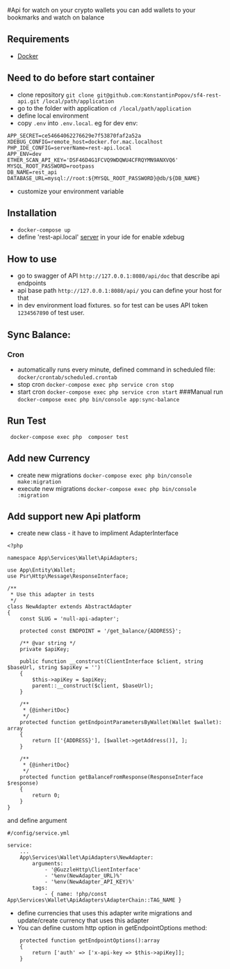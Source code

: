 #Api for watch on your crypto wallets
you can add wallets to your bookmarks and watch on balance

Requirements
------------
- [Docker][1]

Need to do before start container
---------------------------------
* clone repository `git clone git@github.com:KonstantinPopov/sf4-rest-api.git /local/path/application`
* go to the folder with application `cd /local/path/application` 
* define local environment 
* copy `.env` into `.env.local`. eg for dev env:
```
APP_SECRET=ce54664062276629e7f53870faf2a52a
XDEBUG_CONFIG=remote_host=docker.for.mac.localhost
PHP_IDE_CONFIG=serverName=rest-api.local
APP_ENV=dev
ETHER_SCAN_API_KEY='DSF46D4G1FCVQ9WDQWU4CFRQYMN9ANXVQ6'
MYSQL_ROOT_PASSWORD=rootpass
DB_NAME=rest_api
DATABASE_URL=mysql://root:${MYSQL_ROOT_PASSWORD}@db/${DB_NAME}
```
* customize your environment variable


Installation
------------
* `docker-compose up`
* define 'rest-api.local' [server][2] in your ide for enable xdebug


How to use
----------
* go to swagger of API `http://127.0.0.1:8080/api/doc` that describe api endpoints
* api base path `http://127.0.0.1:8080/api/` you can define your host for that
* in dev environment load fixtures. so for test can be uses API token `1234567890` of test user.


Sync Balance:
-------------
### Cron
* automatically runs every minute, defined command in scheduled file: `docker/crontab/scheduled.crontab`
* stop cron `docker-compose exec php service cron stop` 
* start cron `docker-compose exec php service cron start` 
###Manual run
`docker-compose exec php bin/console app:sync-balance`


Run Test
--------
` docker-compose exec php  composer test`


Add new Currency
----------------
* create new migrations `docker-compose exec php bin/console make:migration`
* execute new migrations `docker-compose exec php bin/console :migration`


Add support new Api platform
----------------------------
- create new class - it have to impliment AdapterInterface

```
<?php

namespace App\Services\Wallet\ApiAdapters;

use App\Entity\Wallet;
use Psr\Http\Message\ResponseInterface;

/**
 * Use this adapter in tests
 */
class NewAdapter extends AbstractAdapter
{
    const SLUG = 'null-api-adapter';

    protected const ENDPOINT = '/get_balance/{ADDRESS}';

    /** @var string */
    private $apiKey;
    
    public function __construct(ClientInterface $client, string $baseUrl, string $apiKey = '')
    {
        $this->apiKey = $apiKey;
        parent::__construct($client, $baseUrl);
    }

    /**
     * {@inheritDoc}
     */
    protected function getEndpointParametersByWallet(Wallet $wallet): array
    {
        return [['{ADDRESS}'], [$wallet->getAddress()], ];
    }

    /**
     * {@inheritDoc}
     */
    protected function getBalanceFromResponse(ResponseInterface $response)
    {
        return 0;
    }
}
```

and define argument
```
#/config/service.yml

service:
    ...
    App\Services\Wallet\ApiAdapters\NewAdapter:
        arguments: 
            - '@GuzzleHttp\ClientInterface'
            - '%env(NewAdapter_URL)%'
            - '%env(NewAdapter_API_KEY)%'
        tags:
            - { name: !php/const App\Services\Wallet\ApiAdapters\AdapterChain::TAG_NAME }
```
* define currencies that uses this adapter 
     write migrations and update/create currency that uses this adapter
* You can define custom http option in getEndpointOptions method:
```
    protected function getEndpointOptions():array
    {
        return ['auth' => ['x-api-key => $this->apiKey]];
    }
```


[1]: https://www.docker.com
[2]: https://www.jetbrains.com/help/phpstorm/servers.html